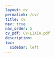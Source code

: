 ```yaml
---
layout: cv
permalink: /cv/
title: cv
nav: true
nav_order: 5
cv_pdf: CV-LIXIA.pdf
description:
toc:
  sidebar: left
---
```

